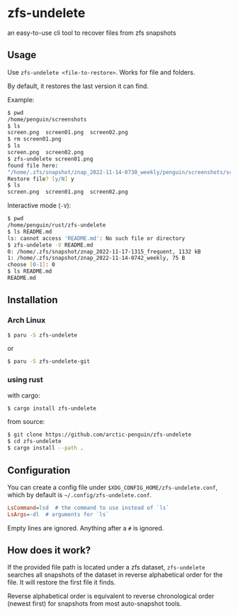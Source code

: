 # zfs-undelete
an easy-to-use cli tool to recover files from zfs snapshots


## Usage

Use `zfs-undelete <file-to-restore>`. Works for file and folders.

By default, it restores the last version it can find.

Example:
```zsh
$ pwd
/home/penguin/screenshots
$ ls
screen.png  screen01.png  screen02.png
$ rm screen01.png
$ ls 
screen.png  screen02.png
$ zfs-undelete screen01.png
found file here:
"/home/.zfs/snapshot/znap_2022-11-14-0730_weekly/penguin/screenshots/screen01.png"
Restore file? [y/N] y
$ ls 
screen.png  screen01.png  screen02.png
```

Interactive mode (`-V`):
```zsh
$ pwd
/home/penguin/rust/zfs-undelete
$ ls README.md
ls: cannot access 'README.md': No such file or directory
$ zfs-undelete -V README.md
0: /home/.zfs/snapshot/znap_2022-11-17-1315_frequent, 1132 kB
1: /home/.zfs/snapshot/znap_2022-11-14-0742_weekly, 75 B
choose [0-1]: 0
$ ls README.md
README.md
```


## Installation

### Arch Linux
```zsh
$ paru -S zfs-undelete
```
or
```zsh
$ paru -S zfs-undelete-git
```

### using rust
with cargo:
```zsh
$ cargo install zfs-undelete
```

from source:
```zsh
$ git clone https://github.com/arctic-penguin/zfs-undelete
$ cd zfs-undelete
$ cargo install --path .
```


## Configuration
You can create a config file under `$XDG_CONFIG_HOME/zfs-undelete.conf`, which by default is `~/.config/zfs-undelete.conf`.

```ini
LsCommand=lsd  # the command to use instead of `ls`
LsArgs=-dl  # arguments for `ls`
```

Empty lines are ignored. Anything after a `#` is ignored.


## How does it work?
If the provided file path is located under a zfs dataset, `zfs-undelete` searches all snapshots of the dataset in reverse alphabetical order for the file.
It will restore the first file it finds.

Reverse alphabetical order is equivalent to reverse chronological order (newest first) for snapshots from most auto-snapshot tools.
